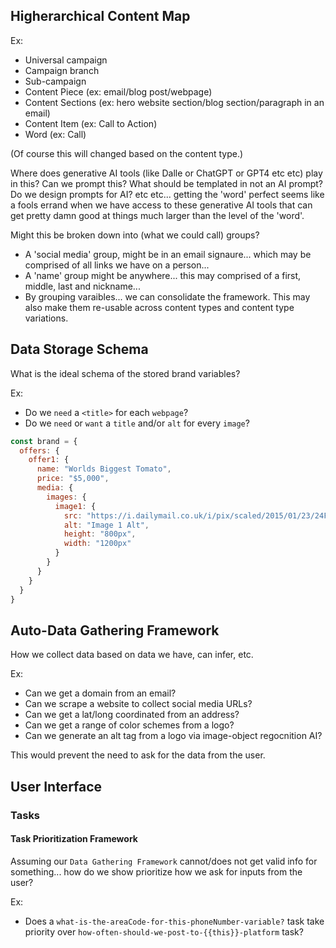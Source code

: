 ## Higherarchical Content Map
Ex:

- Universal campaign
- Campaign branch
- Sub-campaign
- Content Piece (ex: email/blog post/webpage)
- Content Sections (ex: hero website section/blog section/paragraph in an email)
- Content Item (ex: Call to Action)
- Word (ex: Call)

(Of course this will changed based on the content type.)

Where does generative AI tools (like Dalle or ChatGPT or GPT4 etc etc) play in this? Can we prompt this? What should be templated in not an AI prompt? Do we design prompts for AI? etc etc... getting the 'word' perfect seems like a fools errand when we have access to these generative AI tools that can get pretty damn good at things much larger than the level of the 'word'.

Might this be broken down into (what we could call) groups?
- A 'social media' group, might be in an email signaure... which may be comprised of all links we have on a person...
- A 'name' group might be anywhere... this may comprised of a first, middle, last and nickname...
- By grouping varaibles... we can consolidate the framework. This may also make them re-usable across content types and content type variations.

## Data Storage Schema
What is the ideal schema of the stored brand variables?

Ex:
- Do we `need` a `<title>` for each `webpage`?
- Do we `need` or `want` a `title` and/or `alt` for every `image`?

```js
const brand = {
  offers: {
    offer1: {
      name: "Worlds Biggest Tomato",
      price: "$5,000",
      media: {
        images: {
          image1: {
            src: "https://i.dailymail.co.uk/i/pix/scaled/2015/01/23/24F8A1AC00000578-0-image-a-50_1422015746402.jpg",
            alt: "Image 1 Alt",
            height: "800px",
            width: "1200px"
          }
        }
      }
    }
  }
}
```

## Auto-Data Gathering Framework
How we collect data based on data we have, can infer, etc.

Ex:
- Can we get a domain from an email?
- Can we scrape a website to collect social media URLs?
- Can we get a lat/long coordinated from an address?
- Can we get a range of color schemes from a logo?
- Can we generate an alt tag from a logo via image-object regocnition AI?

This would prevent the need to ask for the data from the user.

## User Interface
### Tasks
#### Task Prioritization Framework

Assuming our `Data Gathering Framework` cannot/does not get valid info for something... how do we show prioritize how we ask for inputs from the user?

Ex:
- Does a `what-is-the-areaCode-for-this-phoneNumber-variable?` task take priority over `how-often-should-we-post-to-{{this}}-platform` task?
